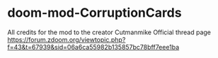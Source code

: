 # doom-mod-CorruptionCards

All credits for the mod to the creator Cutmanmike
Official thread page https://forum.zdoom.org/viewtopic.php?f=43&t=67939&sid=06a6ca55982b135857bc78bff7eee1ba
